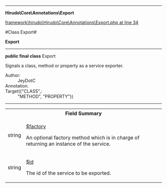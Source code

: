 

- - -

**Hirudo\Core\Annotations\Export**


<a href="https://github.com/JeyDotC/Hirudo/blob/master/framework/hirudo/Hirudo/Core/Annotations/Export.php#L34" target='_blank'>framework\hirudo\Hirudo\Core\Annotations\Export.php at line 34</a>

#Class Export#

**Export**




- - -

<p><strong>public final  class</strong> <span>Export</span></p>

<div class="comment" id="overview_description"><p>Signals a class, method or property as a service exporter.</p></div>

<dl>
<dt>Author:</dt>
<dd>JeyDotC</dd>
<dt>Annotation.</dt>
<dt>Target({"CLASS",:</dt>
<dd>"METHOD", "PROPERTY"})</dd>
</dl>


<hr />



<table id="summary_field">
<tr><th colspan="2">Field Summary</th></tr>
<tr>
<td><span class='k'></span> <span class='nx'>string</span></td>
<td class="description"><p class="name" ><a href="#factory"> $factory</a>
                                </p><p class="description">An optional factory method which is in charge of returning
an instance of the service.</p></td>
</tr>
<tr>
<td><span class='k'></span> <span class='nx'>string</span></td>
<td class="description"><p class="name" ><a href="#id"> $id</a>
                                </p><p class="description">The id of the service to be exported.</p></td>
</tr>
</table>

